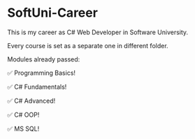 # SoftUni-Career

This is my career as C# Web Developer in Software University.

Every course is set as a separate one in different folder.

Modules already passed:

:white_check_mark: Programming Basics!

:white_check_mark: C# Fundamentals!

:white_check_mark: C# Advanced!

:white_check_mark: C# OOP!

:white_check_mark: MS SQL!
